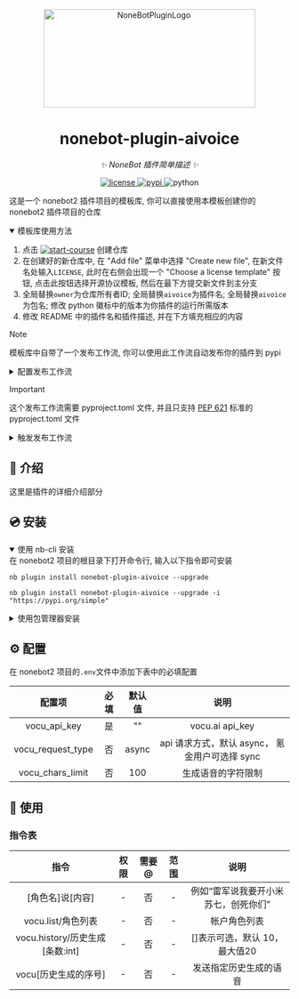 <div align="center">
  <a href="https://v2.nonebot.dev/store"><img src="https://github.com/fllesser/nonebot-plugin-template/blob/master/.docs/NoneBotPlugin.svg" width="380" height="177" alt="NoneBotPluginLogo"></a>
</div>

<div align="center">

# nonebot-plugin-aivoice

_✨ NoneBot 插件简单描述 ✨_


<a href="./LICENSE">
    <img src="https://img.shields.io/github/license/owner/nonebot-plugin-aivoice.svg" alt="license">
</a>
<a href="https://pypi.python.org/pypi/nonebot-plugin-aivoice">
    <img src="https://img.shields.io/pypi/v/nonebot-plugin-aivoice.svg" alt="pypi">
</a>
<img src="https://img.shields.io/badge/python-3.10+-blue.svg" alt="python">

</div>

这是一个 nonebot2 插件项目的模板库, 你可以直接使用本模板创建你的 nonebot2 插件项目的仓库

<details open>
<summary>模板库使用方法</summary>

1. 点击 [![start-course](https://user-images.githubusercontent.com/1221423/235727646-4a590299-ffe5-480d-8cd5-8194ea184546.svg)](https://github.com/new?template_owner=fllesser&template_name=nonebot-plugin-template&owner=%40me&name=nonebot-plugin-&visibility=public) 创建仓库
2. 在创建好的新仓库中, 在 "Add file" 菜单中选择 "Create new file", 在新文件名处输入`LICENSE`, 此时在右侧会出现一个 "Choose a license template" 按钮, 点击此按钮选择开源协议模板, 然后在最下方提交新文件到主分支
3. 全局替换`owner`为仓库所有者ID; 全局替换`aivoice`为插件名; 全局替换`aivoice`为包名; 修改 python 徽标中的版本为你插件的运行所需版本
4. 修改 README 中的插件名和插件描述, 并在下方填充相应的内容

</details>

> [!NOTE]
> 模板库中自带了一个发布工作流, 你可以使用此工作流自动发布你的插件到 pypi

<details>
<summary>配置发布工作流</summary>

1. 前往 https://pypi.org/manage/account/#api-tokens 并创建一个新的 API 令牌。创建成功后不要关闭页面，不然你将无法再次查看此令牌。
2. 在单独的浏览器选项卡或窗口中，打开 [Actions secrets and variables](./settings/secrets/actions) 页面。你也可以在 Settings - Secrets and variables - Actions 中找到此页面。
3. 点击 New repository secret 按钮，创建一个名为 `PYPI_API_TOKEN` 的新令牌，并从第一步复制粘贴令牌。

</details>

> [!IMPORTANT]
> 这个发布工作流需要 pyproject.toml 文件, 并且只支持 [PEP 621](https://peps.python.org/pep-0621/) 标准的 pyproject.toml 文件

<details>
<summary>触发发布工作流</summary>
从本地推送任意 tag 即可触发。

创建 tag:

    git tag <tag_name>

推送本地所有 tag:

    git push origin --tags

</details>

## 📖 介绍

这里是插件的详细介绍部分

## 💿 安装

<details open>
<summary>使用 nb-cli 安装</summary>
在 nonebot2 项目的根目录下打开命令行, 输入以下指令即可安装

    nb plugin install nonebot-plugin-aivoice --upgrade

    nb plugin install nonebot-plugin-aivoice --upgrade -i "https://pypi.org/simple"


</details>

<details>
<summary>使用包管理器安装</summary>
在 nonebot2 项目的插件目录下, 打开命令行, 根据你使用的包管理器, 输入相应的安装命令

<details>
<summary>pip</summary>

    pip install nonebot-plugin-aivoice --upgrade -i "https://pypi.org/simple"

</details>
<details>
<summary>pdm</summary>

    pdm add nonebot-plugin-aivoice
</details>
<details>
<summary>poetry</summary>

    poetry add nonebot-plugin-aivoice
</details>
<details>
<summary>conda</summary>

    conda install nonebot-plugin-aivoice
</details>

打开 nonebot2 项目根目录下的 `pyproject.toml` 文件, 在 `[tool.nonebot]` 部分追加写入

    plugins = ["nonebot_plugin_aivoice"]

</details>

## ⚙️ 配置

在 nonebot2 项目的`.env`文件中添加下表中的必填配置

|      配置项       | 必填  | 默认值 |                      说明                      |
| :---------------: | :---: | :----: | :--------------------------------------------: |
|   vocu_api_key    |  是   |   ""   |                vocu.ai api_key                 |
| vocu_request_type |  否   | async  | api 请求方式，默认 async， 氪金用户可选择 sync |
| vocu_chars_limit  |  否   |  100   |               生成语音的字符限制               |

## 🎉 使用
### 指令表
|              指令               | 权限  | 需要@ | 范围  |                 说明                 |
| :-----------------------------: | :---: | :---: | :---: | :----------------------------------: |
|        [角色名]说[内容]         |   -   |  否   |   -   | 例如“雷军说我要开小米苏七，创死你们” |
|       vocu.list/角色列表        |   -   |  否   |   -   |             帐户角色列表             |
| vocu.history/历史生成[条数:int] |   -   |  否   |   -   |    []表示可选，默认 10，最大值20     |
|      vocu[历史生成的序号]       |   -   |  否   |   -   |        发送指定历史生成的语音        |

